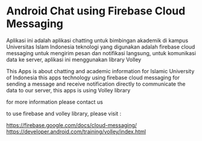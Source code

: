 # Android Chat using Firebase Cloud Messaging

Aplikasi ini adalah aplikasi chatting untuk bimbingan akademik di kampus Universitas Islam Indonesia
teknologi yang digunakan adalah firebase cloud messaging untuk mengirim pesan dan notifikasi langsung,
untuk komunikasi data ke server, aplikasi ini menggunakan library Volley

This Apps is about chatting and academic information for Islamic University of Indonesia
this apps technology using firebase cloud messaging for sending a message and receive notification directly
to communicate the data to our server, this apps is using Volley library

for more information please contact us

to use firebase and volley library, please visit  :

https://firebase.google.com/docs/cloud-messaging/
https://developer.android.com/training/volley/index.html